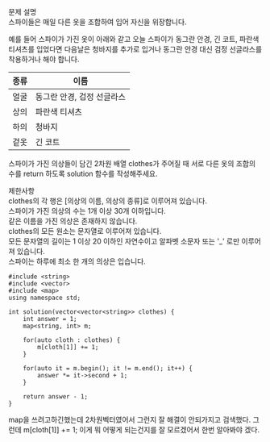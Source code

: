 문제 설명   
스파이들은 매일 다른 옷을 조합하여 입어 자신을 위장합니다.

예를 들어 스파이가 가진 옷이 아래와 같고 오늘 스파이가 동그란 안경, 긴 코트, 파란색 티셔츠를 입었다면 다음날은 청바지를 추가로 입거나 동그란 안경 대신 검정 선글라스를 착용하거나 해야 합니다.   


|종류|이름|
|---|---| 
|얼굴|동그란 안경, 검정 선글라스|
|상의|파란색 티셔츠|
|하의|청바지|
|겉옷|긴 코트|

스파이가 가진 의상들이 담긴 2차원 배열 clothes가 주어질 때 서로 다른 옷의 조합의 수를 return 하도록 solution 함수를 작성해주세요.

제한사항   
clothes의 각 행은 [의상의 이름, 의상의 종류]로 이루어져 있습니다.   
스파이가 가진 의상의 수는 1개 이상 30개 이하입니다.   
같은 이름을 가진 의상은 존재하지 않습니다.   
clothes의 모든 원소는 문자열로 이루어져 있습니다.   
모든 문자열의 길이는 1 이상 20 이하인 자연수이고 알파벳 소문자 또는 '_' 로만 이루어져 있습니다.   
스파이는 하루에 최소 한 개의 의상은 입습니다.   

```
#include <string>
#include <vector>
#include <map>
using namespace std;

int solution(vector<vector<string>> clothes) {
    int answer = 1;
    map<string, int> m;
    
    for(auto cloth : clothes) {
        m[cloth[1]] += 1;
    }
    
    for(auto it = m.begin(); it != m.end(); it++) {
        answer *= it->second + 1;
    }
    
    return answer - 1;
}
```

map을 쓰려고하긴했는데 2차원벡터였어서 그런지 잘 해결이 안되가지고 검색했다. 그런데  m[cloth[1]] += 1; 이게 뭐 어떻게 되는건지를 잘 모르겠어서 한번 알아봐야 겠다.